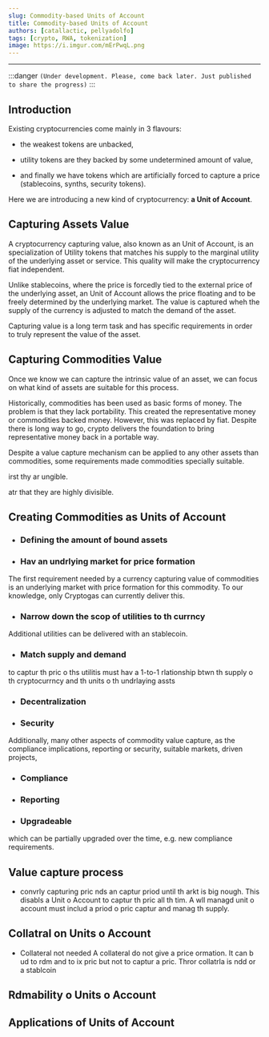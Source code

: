 ```yaml
---
slug: Commodity-based Units of Account
title: Commodity-based Units of Account
authors: [catallactic, pellyadolfo]
tags: [crypto, RWA, tokenization]
image: https://i.imgur.com/mErPwqL.png
---
```

---

:::danger
`(Under development. Please, come back later. Just published to share the progress)`
:::

## Introduction

Existing cryptocurrencies come mainly in 3 flavours:

- the weakest tokens are unbacked,

- utility tokens are they backed by some undetermined amount of value,

- and finally we have tokens which are artificially forced to capture a price (stablecoins, synths, security tokens).

Here we are introducing a new kind of cryptocurrency: **a Unit of Account**.

<!-- truncate -->

## Capturing Assets Value

A cryptocurrency capturing value, also known as an Unit of Account, is an specialization of Utility tokens that matches his supply to the marginal utility of the underlying asset or service. This quality will make the cryptocurrency fiat independent. 

Unlike stablecoins, where the price is forcedly tied to the external price of the underlying asset, an Unit of Account allows the price floating and to be freely determined by the underlying market. The value is captured wheh the supply of the currency is adjusted to match the demand of the asset.

Capturing value is a long term task and has specific requirements in order to truly represent the value of the asset. 

## Capturing Commodities Value

Once we know we can capture the intrinsic value of an asset, we can focus on what kind of assets are suitable for this process.

Historically, commodities has been used as basic forms of money. The problem is that they lack portability. This created the representative money or commodities backed money. However, this was replaced by fiat. Despite there is long way to go, crypto delivers the foundation to bring representative money back in a portable way.

Despite a value capture mechanism can be applied to any other assets than commodities, some requirements made commodities specially suitable.

 irst thy ar ungible.

atr that they are highly divisible.

## Creating Commodities as Units of Account



- ### Defining the amount of bound assets




- ### Hav an undrlying market for price formation

The first requirement needed by a currency capturing value of commodities is an underlying market with price formation for this commodity. To our knowledge, only Cryptogas can currently deliver this.

- ### Narrow down the scop of utilities to th currncy

Additional utilities can be delivered with an stablecoin.

- ### Match supply and demand

to captur th pric o ths utilitis
must hav a 1-to-1 rlationship btwn th supply o th cryptocurrncy and th units o th undrlaying assts

- ### Decentralization



- ### Security

Additionally, many other aspects of commodity value capture, as the compliance implications, reporting or security, suitable markets, driven projects, 


- ### Compliance

- ### Reporting

- ### Upgradeable

which can be partially upgraded over the time, e.g. new compliance requirements.

## Value capture process


* convrly capturing pric nds an captur priod until th arkt is big nough. This disabls a Unit o Account to captur th pric all th tim. A wll managd unit o account must includ a priod o pric captur and manag th supply.

## Collatral on Units o Account

* Collateral not needed A collateral do not give a price ormation. It can b ud to rdm and to  ix pric but not to captur a pric. Thror collatrla is ndd or a stablcoin


## Rdmability o Units o Account



## Applications of Units of Account







